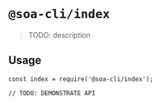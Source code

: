 # `@soa-cli/index`

> TODO: description

## Usage

```
const index = require('@soa-cli/index');

// TODO: DEMONSTRATE API
```
